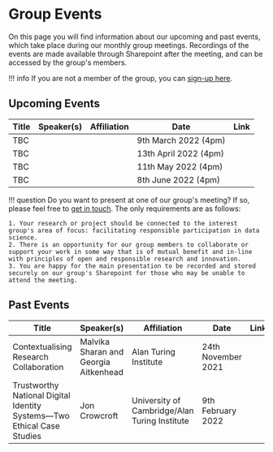 # Group Events

On this page you will find information about our upcoming and past events, which take place during our monthly group meetings.
Recordings of the events are made available through Sharepoint after the meeting, and can be accessed by the group's members.

!!! info
    If you are not a member of the group, you can [sign-up here](https://forms.office.com/Pages/ResponsePage.aspx?id=p_SVQ1XklU-Knx-672OE-fR6PcyyBV1JuragBENwKPJUM0gwRTBPTjYxT0VMS0xZTk1XWE83QUQ5TyQlQCN0PWcu).

## Upcoming Events

| Title | Speaker(s) | Affiliation | Date | Link |
| --- | --- | --- | --- | --- |
| TBC    |     |     | 9th March 2022 (4pm) |     |
| TBC    |     |     | 13th April 2022 (4pm)    |     |
| TBC    |     |     | 11th May 2022 (4pm)    |     |
| TBC    |     |     | 8th June 2022 (4pm)    |     |

!!! question
    Do you want to present at one of our group's meeting? If so, please feel free to [get in touch](mailto:cburr@turing.ac.uk).
    The only requirements are as follows:
    
    1. Your research or project should be connected to the interest group's area of focus: facilitating responsible participation in data science.
    2. There is an opportunity for our group members to collaborate or support your work in some way that is of mutual benefit and in-line with principles of open and responsible research and innovation.
    3. You are happy for the main presentation to be recorded and stored securely on our group's Sharepoint for those who may be unable to attend the meeting.

## Past Events

| Title | Speaker(s) | Affiliation | Date | Link |
| --- | --- | --- | --- | --- |
| Contextualising Research Collaboration  | Malvika Sharan and Georgia Aitkenhead | Alan Turing Institute | 24th November 2021  |  |
| Trustworthy National Digital Identity Systems—Two Ethical Case Studies | Jon Crowcroft | University of Cambridge/Alan Turing Institute | 9th February 2022 | |